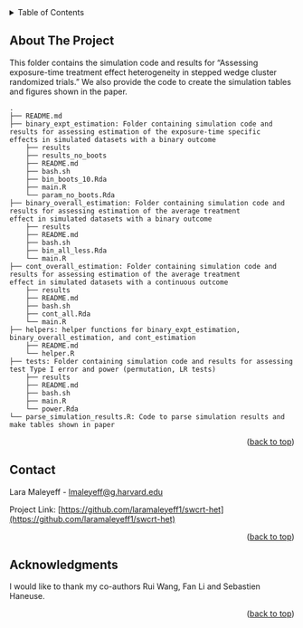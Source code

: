 <!-- TABLE OF CONTENTS -->
<details>
  <summary>Table of Contents</summary>
  <ol>
    <li>
      <a href="#about-the-project">About The Project</a>
    </li>
    <li><a href="#contact">Contact</a></li>
    <li><a href="#acknowledgments">Acknowledgments</a></li>
  </ol>
</details>



<!-- ABOUT  -->
## About The Project

This folder contains the simulation code and results for “Assessing exposure-time treatment effect heterogeneity in stepped wedge cluster randomized trials.” We also provide the code to create the simulation tables and figures shown in the paper.

    .
    ├── README.md
    ├── binary_expt_estimation: Folder containing simulation code and results for assessing estimation of the exposure-time specific 
    effects in simulated datasets with a binary outcome
        ├── results
        ├── results_no_boots
        ├── README.md
        ├── bash.sh 
        ├── bin_boots_10.Rda
        ├── main.R                  
        └── param_no_boots.Rda
    ├── binary_overall_estimation: Folder containing simulation code and results for assessing estimation of the average treatment 
    effect in simulated datasets with a binary outcome
        ├── results
        ├── README.md         
        ├── bash.sh                     
        ├── bin_all_less.Rda
        └── main.R  
    ├── cont_overall_estimation: Folder containing simulation code and results for assessing estimation of the average treatment 
    effect in simulated datasets with a continuous outcome
        ├── results
        ├── README.md 
        ├── bash.sh 
        ├── cont_all.Rda
        └── main.R
    ├── helpers: helper functions for binary_expt_estimation, binary_overall_estimation, and cont_estimation
        ├── README.md
        └── helper.R
    ├── tests: Folder containing simulation code and results for assessing test Type I error and power (permutation, LR tests)
        ├── results
        ├── README.md 
        ├── bash.sh 
        ├── main.R
        └── power.Rda
    └── parse_simulation_results.R: Code to parse simulation results and make tables shown in paper



<p align="right">(<a href="#readme-top">back to top</a>)</p>

<!-- CONTACT -->
## Contact

Lara Maleyeff - lmaleyeff@g.harvard.edu

Project Link: [https://github.com/laramaleyeff1/swcrt-het](https://github.com/laramaleyeff1/swcrt-het)

<p align="right">(<a href="#readme-top">back to top</a>)</p>


<!-- ACKNOWLEDGMENTS -->
## Acknowledgments

I would like to thank my co-authors Rui Wang, Fan Li and Sebastien Haneuse.

<p align="right">(<a href="#readme-top">back to top</a>)</p>
